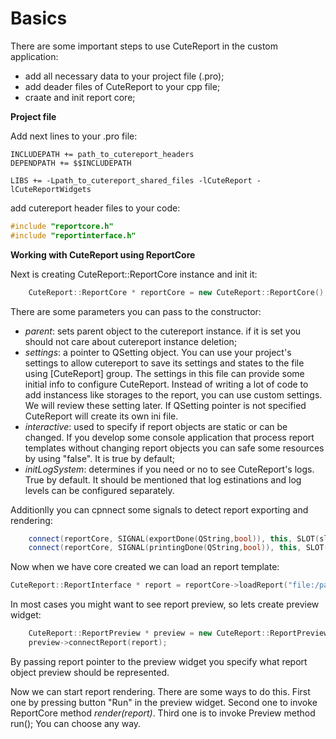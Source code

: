 # Basics


There are some important steps to use CuteReport in the custom application:
- add all necessary data to your project file (.pro);
- add deader files of CuteReport to your cpp file;
- craate and init report core;

__Project file__


Add next lines to your .pro file:
```
INCLUDEPATH += path_to_cutereport_headers
DEPENDPATH += $$INCLUDEPATH

LIBS += -Lpath_to_cutereport_shared_files -lCuteReport -lCuteReportWidgets
```

add cutereport header files to your code:
```cpp
#include "reportcore.h"
#include "reportinterface.h"
```

__Working with CuteReport using ReportCore__

Next is creating CuteReport::ReportCore instance and init it:
```cpp
    CuteReport::ReportCore * reportCore = new CuteReport::ReportCore();
```
There are some parameters you can pass to the constructor:
- _parent_: sets parent object to the cutereport instance. if it is set you should not care about cutereport instance deletion;
- _settings_: a pointer to QSetting object. You can use your project's settings to allow cutereport to save its settings and states to the file using [CuteReport] group. The settings in this file can provide some initial info to configure CuteReport. Instead of writing a lot of code to add instancess like storages to the report, you can use custom settings. We will review these setting later. If QSetting pointer is not specified CuteReport will create its own ini file.
- _interactive_: used to specify if report objects are static or can be changed. If you develop some console application that process report templates without changing report objects you can safe some resources by using "false". It is true by default;
- _initLogSystem_: determines if you need or no to see CuteReport's logs. True by default. It should be mentioned that log estinations and log levels can be configured separately.

Additionlly you can cpnnect some signals to detect report exporting and rendering:
```cpp
    connect(reportCore, SIGNAL(exportDone(QString,bool)), this, SLOT(slotExportDone(QString,bool)));
    connect(reportCore, SIGNAL(printingDone(QString,bool)), this, SLOT(slotPrintDone(QString,bool)));
```

Now when we have core created we can load an report template:
```cpp
CuteReport::ReportInterface * report = reportCore->loadReport("file:/path/myreport.qtrp");
```
In most cases you might want to see report preview, so lets create preview widget:
```cpp
    CuteReport::ReportPreview * preview = new CuteReport::ReportPreview(reportCore);
    preview->connectReport(report);
```
By passing report pointer to the preview widget you specify what report object preview should be represented.

Now we can start report rendering. There are some ways to do this.
First one by pressing button "Run" in the preview widget.
Second one to invoke ReportCore method _render(report)_.
Third one is to invoke Preview method run();
You can choose any way.

